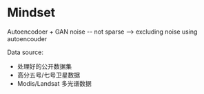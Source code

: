 # Mindset
Autoencodoer + GAN
noise -- not sparse --> excluding noise using autoencouder

Data source:
- 处理好的公开数据集
- 高分五号/七号卫星数据
- Modis/Landsat 多光谱数据